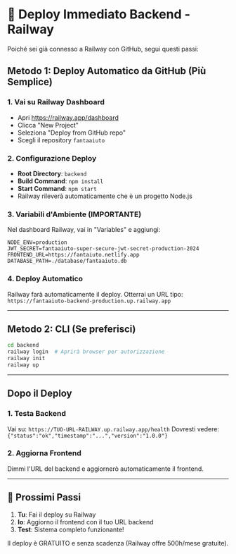 # 🚀 Deploy Immediato Backend - Railway

Poiché sei già connesso a Railway con GitHub, segui questi passi:

## Metodo 1: Deploy Automatico da GitHub (Più Semplice)

### 1. Vai su Railway Dashboard
- Apri https://railway.app/dashboard
- Clicca "New Project"
- Seleziona "Deploy from GitHub repo"
- Scegli il repository `fantaaiuto`

### 2. Configurazione Deploy
- **Root Directory**: `backend`
- **Build Command**: `npm install`
- **Start Command**: `npm start`
- Railway rileverà automaticamente che è un progetto Node.js

### 3. Variabili d'Ambiente (IMPORTANTE)
Nel dashboard Railway, vai in "Variables" e aggiungi:
```
NODE_ENV=production
JWT_SECRET=fantaaiuto-super-secure-jwt-secret-production-2024
FRONTEND_URL=https://fantaiuto.netlify.app
DATABASE_PATH=./database/fantaaiuto.db
```

### 4. Deploy Automatico
Railway farà automaticamente il deploy. Otterrai un URL tipo:
`https://fantaaiuto-backend-production.up.railway.app`

---

## Metodo 2: CLI (Se preferisci)

```bash
cd backend
railway login  # Aprirà browser per autorizzazione
railway init
railway up
```

---

## Dopo il Deploy

### 1. Testa Backend
Vai su: `https://TUO-URL-RAILWAY.up.railway.app/health`
Dovresti vedere: `{"status":"ok","timestamp":"...","version":"1.0.0"}`

### 2. Aggiorna Frontend
Dimmi l'URL del backend e aggiornerò automaticamente il frontend.

---

## 🎯 Prossimi Passi
1. **Tu**: Fai il deploy su Railway
2. **Io**: Aggiorno il frontend con il tuo URL backend
3. **Test**: Sistema completo funzionante!

Il deploy è GRATUITO e senza scadenza (Railway offre 500h/mese gratuite).